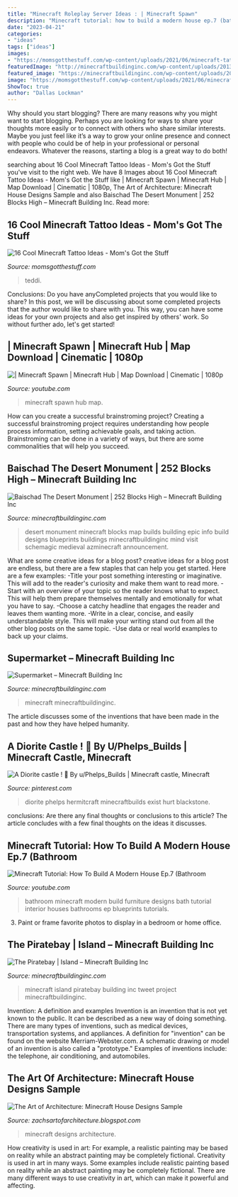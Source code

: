 ```yaml
---
title: "Minecraft Roleplay Server Ideas : | Minecraft Spawn"
description: "Minecraft tutorial: how to build a modern house ep.7 (bathroom"
date: "2023-04-21"
categories:
- "ideas"
tags: ["ideas"]
images:
- "https://momsgotthestuff.com/wp-content/uploads/2021/06/minecraft-tattoo-ideas-5.jpg"
featuredImage: "http://minecraftbuildinginc.com/wp-content/uploads/2013/11/The-Piratebay-minecraft-building-ideas-6.jpg"
featured_image: "https://minecraftbuildinginc.com/wp-content/uploads/2014/01/SuperMarket-Minecraft-building-ideas-shopping-4.jpg"
image: "https://momsgotthestuff.com/wp-content/uploads/2021/06/minecraft-tattoo-ideas-5.jpg"
ShowToc: true
author: "Dallas Lockman"
---
```



Why should you start blogging?
There are many reasons why you might want to start blogging. Perhaps you are looking for ways to share your thoughts more easily or to connect with others who share similar interests. Maybe you just feel like it’s a way to grow your online presence and connect with people who could be of help in your professional or personal endeavors. Whatever the reasons, starting a blog is a great way to do both!

	

		
searching about 16 Cool Minecraft Tattoo Ideas - Mom&#039;s Got the Stuff you've visit to the right web. We have 8 Images about 16 Cool Minecraft Tattoo Ideas - Mom&#039;s Got the Stuff like | Minecraft Spawn | Minecraft Hub | Map Download | Cinematic | 1080p, The Art of Architecture: Minecraft House Designs Sample and also Baischad The Desert Monument | 252 Blocks High – Minecraft Building Inc. Read more:
		
    
## 16 Cool Minecraft Tattoo Ideas - Mom&#039;s Got The Stuff

<img loading=lazy src="https://momsgotthestuff.com/wp-content/uploads/2021/06/minecraft-tattoo-ideas-5.jpg" onerror="this.onerror=null;this.src='https://tse3.mm.bing.net/th?id=OIP._ascmTAy0EpzdLwLJa-pVwHaHa&amp;pid=15.1';" alt="16 Cool Minecraft Tattoo Ideas - Mom&#039;s Got the Stuff">

_Source: momsgotthestuff.com_

>teddi. 

	

Conclusions: Do you have anyCompleted projects that you would like to share?
In this post, we will be discussing about some completed projects that the author would like to share with you. This way, you can have some ideas for your own projects and also get inspired by others' work. So without further ado, let's get started!

    
## | Minecraft Spawn | Minecraft Hub | Map Download | Cinematic | 1080p

<img loading=lazy src="https://i.ytimg.com/vi/PY4j4FeMu4k/maxresdefault.jpg" onerror="this.onerror=null;this.src='https://tse3.mm.bing.net/th?id=OIP.-tBLFv-r_15TafMlnUEc3QHaEK&amp;pid=15.1';" alt="| Minecraft Spawn | Minecraft Hub | Map Download | Cinematic | 1080p">

_Source: youtube.com_

>minecraft spawn hub map. 

	

How can you create a successful brainstroming project?
Creating a successful brainstroming project requires understanding how people process information, setting achievable goals, and taking action. Brainstroming can be done in a variety of ways, but there are some commonalities that will help you succeed.

    
## Baischad The Desert Monument | 252 Blocks High – Minecraft Building Inc

<img loading=lazy src="https://minecraftbuildinginc.com/wp-content/uploads/2014/01/Baischad-The-Desert-Monument-252-Blocks-High-minecraft-building-ideas-6.jpg" onerror="this.onerror=null;this.src='https://tse3.mm.bing.net/th?id=OIP.P-v5siGWGY-vZCNyFswPFwHaEW&amp;pid=15.1';" alt="Baischad The Desert Monument | 252 Blocks High – Minecraft Building Inc">

_Source: minecraftbuildinginc.com_

>desert monument minecraft blocks map builds building epic info build designs blueprints buildings minecraftbuildinginc mind visit schemagic medieval azminecraft announcement. 

	

What are some creative ideas for a blog post?
creative ideas for a blog post are endless, but there are a few staples that can help you get started. Here are a few examples: 
-Title your post something interesting or imaginative. This will add to the reader's curiosity and make them want to read more. 
-Start with an overview of your topic so the reader knows what to expect. This will help them prepare themselves mentally and emotionally for what you have to say. 
-Choose a catchy headline that engages the reader and leaves them wanting more. 
-Write in a clear, concise, and easily understandable style. This will make your writing stand out from all the other blog posts on the same topic. 
-Use data or real world examples to back up your claims.

    
## Supermarket – Minecraft Building Inc

<img loading=lazy src="https://minecraftbuildinginc.com/wp-content/uploads/2014/01/SuperMarket-Minecraft-building-ideas-shopping-4.jpg" onerror="this.onerror=null;this.src='https://tse4.mm.bing.net/th?id=OIP.DsH1hcimQREFmDOECi_22gHaD0&amp;pid=15.1';" alt="Supermarket – Minecraft Building Inc">

_Source: minecraftbuildinginc.com_

>minecraft minecraftbuildinginc. 

	

The article discusses some of the inventions that have been made in the past and how they have helped humanity.

    
## A Diorite Castle ! 🏰 By U/Phelps_Builds | Minecraft Castle, Minecraft

<img loading=lazy src="https://i.pinimg.com/736x/01/32/93/0132934ce9d20e410d4f57ed4e4db725.jpg" onerror="this.onerror=null;this.src='https://tse4.mm.bing.net/th?id=OIP.RcJ1yiZPEuhJk0W8d1ZOSgAAAA&amp;pid=15.1';" alt="A Diorite castle ! 🏰 By u/Phelps_Builds | Minecraft castle, Minecraft">

_Source: pinterest.com_

>diorite phelps hermitcraft minecraftbuilds exist hurt blackstone. 

	

conclusions: Are there any final thoughts or conclusions to this article?
The article concludes with a few final thoughts on the ideas it discusses.

    
## Minecraft Tutorial: How To Build A Modern House Ep.7 (Bathroom

<img loading=lazy src="http://i1.ytimg.com/vi/udmZYretlWM/maxresdefault.jpg" onerror="this.onerror=null;this.src='https://tse2.mm.bing.net/th?id=OIP.pnOzeFTTfDtLEt0Hycd8KAHaEK&amp;pid=15.1';" alt="Minecraft Tutorial: How To Build A Modern House Ep.7 (Bathroom">

_Source: youtube.com_

>bathroom minecraft modern build furniture designs bath tutorial interior houses bathrooms ep blueprints tutorials. 

	

3. Paint or frame favorite photos to display in a bedroom or home office.

    
## The Piratebay | Island – Minecraft Building Inc

<img loading=lazy src="http://minecraftbuildinginc.com/wp-content/uploads/2013/11/The-Piratebay-minecraft-building-ideas-6.jpg" onerror="this.onerror=null;this.src='https://tse3.mm.bing.net/th?id=OIP.37xUAn1yrnL1ttlm9Fu8EQHaFN&amp;pid=15.1';" alt="The Piratebay | Island – Minecraft Building Inc">

_Source: minecraftbuildinginc.com_

>minecraft island piratebay building inc tweet project minecraftbuildinginc. 

	

Invention: A definition and examples
Invention is an invention that is not yet known to the public. It can be described as a new way of doing something. There are many types of inventions, such as medical devices, transportation systems, and appliances. 
A definition for "invention" can be found on the website Merriam-Webster.com. A schematic drawing or model of an invention is also called a "prototype." 
Examples of inventions include: the telephone, air conditioning, and automobiles.

    
## The Art Of Architecture: Minecraft House Designs Sample

<img loading=lazy src="https://1.bp.blogspot.com/-upuKJQFyjww/TmqKq214HzI/AAAAAAAAAaM/CHgUZMUCrVg/s1600/2011-09-09_16.49.36.png" onerror="this.onerror=null;this.src='https://tse4.mm.bing.net/th?id=OIP.aMFgNAVGIdgjvwUUqI3-ngHaEg&amp;pid=15.1';" alt="The Art of Architecture: Minecraft House Designs Sample">

_Source: zachsartofarchitecture.blogspot.com_

>minecraft designs architecture. 

	

How creativity is used in art: For example, a realistic painting may be based on reality while an abstract painting may be completely fictional.
Creativity is used in art in many ways. Some examples include realistic painting based on reality while an abstract painting may be completely fictional. There are many different ways to use creativity in art, which can make it powerful and affecting.

